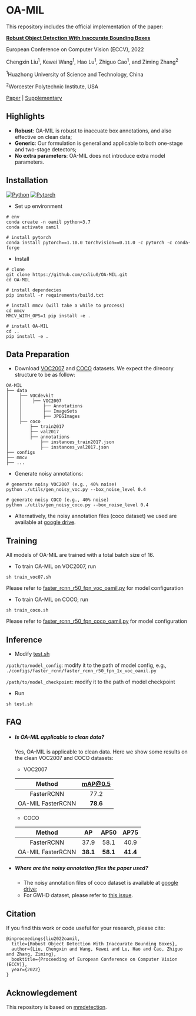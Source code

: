 # OA-MIL

This repository includes the official implementation of the paper:

**[Robust Object Detection With Inaccurate Bounding Boxes](https://arxiv.org/abs/2207.09697)**

European Conference on Computer Vision (ECCV), 2022

Chengxin Liu<sup>1</sup>, Kewei Wang<sup>1</sup>, Hao Lu<sup>1</sup>, Zhiguo Cao<sup>1</sup>, and Ziming Zhang<sup>2</sup>

<sup>1</sup>Huazhong University of Science and Technology, China

<sup>2</sup>Worcester Polytechnic Institute, USA

[Paper]((https://arxiv.org/abs/2207.09697)) | [Supplementary]((https://drive.google.com/file/d/15dcrAn7iUsAThZyZKb_DnnXuChN2NIVc/view?usp=sharing))

## Highlights

- **Robust**: OA-MIL is robust to inaccuate box annotations, and also effective on clean data;
- **Generic**: Our formulation is general and applicable to both one-stage and two-stage detectors;
- **No extra parameters**: OA-MIL does not introduce extra model parameters.

## Installation

[![Python](https://img.shields.io/badge/python-3.7%20tested-brightgreen)](https://www.python.org/)
[![Pytorch](https://img.shields.io/badge/pytorch-1.4.0%2F1.10.0%20tested-brightgreen)](https://pytorch.org/)

- Set up environment

```
# env
conda create -n oamil python=3.7
conda activate oamil

# install pytorch
conda install pytorch==1.10.0 torchvision==0.11.0 -c pytorch -c conda-forge
```

- Install 

```
# clone 
git clone https://github.com/cxliu0/OA-MIL.git
cd OA-MIL

# install dependecies
pip install -r requirements/build.txt

# install mmcv (will take a while to process)
cd mmcv
MMCV_WITH_OPS=1 pip install -e . 

# install OA-MIL
cd ..
pip install -e .
```

## Data Preparation

- Download [VOC2007](https://pjreddie.com/projects/pascal-voc-dataset-mirror/) and [COCO](https://cocodataset.org/#download) datasets. We expect the direcory structure to be as follow:

```
OA-MIL
├── data
│    ├── VOCdevkit
│    │    ├── VOC2007
│    │        ├── Annotations
│    │        ├── ImageSets
│    │        ├── JPEGImages
│    ├── coco
│        ├── train2017
│        ├── val2017
│        ├── annotations
│            ├── instances_train2017.json
│            ├── instances_val2017.json
├── configs
├── mmcv
├── ...
```

- Generate noisy annotations:

```
# generate noisy VOC2007 (e.g., 40% noise)
python ./utils/gen_noisy_voc.py --box_noise_level 0.4

# generate noisy COCO (e.g., 40% noise)
python ./utils/gen_noisy_coco.py --box_noise_level 0.4
```

- Alternatively, the noisy annotation files (coco dataset) we used are available at [google drive](https://drive.google.com/file/d/1Ujr6sJDcXjWyxlGhuk6B8vmJj6FqA4z3/view?usp=sharing).

## Training

All models of OA-MIL are trained with a total batch size of 16.

- To train OA-MIL on VOC2007, run

```
sh train_voc07.sh
```

Please refer to [faster_rcnn_r50_fpn_voc_oamil.py](configs/_base_/models/faster_rcnn_r50_fpn_voc_oamil.py) for model configuration

- To train OA-MIL on COCO, run

```
sh train_coco.sh
```

Please refer to [faster_rcnn_r50_fpn_coco_oamil.py](configs/_base_/models/faster_rcnn_r50_fpn_coco_oamil.py) for model configuration

## Inference

- Modify [test.sh](test.sh)

```/path/to/model_config```: modify it to the path of model config, e.g., ```./configs/faster_rcnn/faster_rcnn_r50_fpn_1x_voc_oamil.py```

```/path/to/model_checkpoint```: modify it to the path of model checkpoint


- Run
```
sh test.sh
```

## FAQ

- ##### Is OA-MIL applicable to clean data?

  Yes, OA-MIL is applicable to clean data. Here we show some results on the clean VOC2007 and COCO datasets:
  
  - VOC2007
  
  |       Method       |       mAP@0.5      |
  | :----------------: | :----------------: |
  |  FasterRCNN        |        77.2        |
  |  OA-MIL FasterRCNN |      **78.6**      |

  - COCO
  
  |       Method       |     AP    |     AP50    |     AP75    | 
  | :----------------: | :-------: | :---------: | :---------: |
  | FasterRCNN         |     37.9  |     58.1    |     40.9    |
  | OA-MIL FasterRCNN  |  **38.1** |   **58.1**  |   **41.4**  |
  
- ##### Where are the noisy annotation files the paper used?

  - The noisy annotation files of coco dataset is available at [google drive](https://drive.google.com/file/d/1Ujr6sJDcXjWyxlGhuk6B8vmJj6FqA4z3/view?usp=sharing);
  - For GWHD dataset, please refer to [this issue](https://github.com/cxliu0/OA-MIL/issues/5#issuecomment-1260347950).


## Citation

If you find this work or code useful for your research, please cite:
```
@inproceedings{liu2022oamil,
  title={Robust Object Detection With Inaccurate Bounding Boxes},
  author={Liu, Chengxin and Wang, Kewei and Lu, Hao and Cao, Zhiguo and Zhang, Ziming},
  booktitle={Proceeding of European Conference on Computer Vision (ECCV)},
  year={2022}
}
```

## Acknowlegdement

This repository is based on [mmdetection](https://github.com/open-mmlab/mmdetection).
